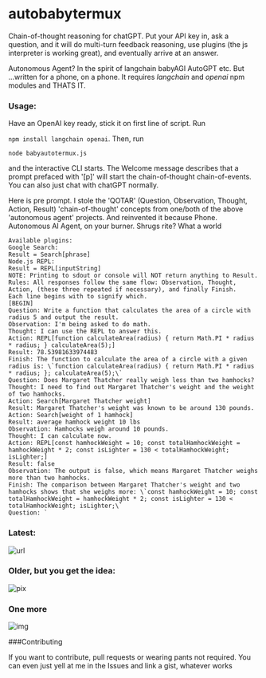 # autobabytermux

Chain-of-thought reasoning for chatGPT. Put your API key in, ask a question, and it will do multi-turn feedback reasoning, use plugins (the js interpreter is working great), and eventually arrive at an answer. 

Autonomous Agent? In the spirit of langchain babyAGI AutoGPT etc. But ...written for a phone, on a phone.  It requires *langchain* and *openai* npm modules and THATS IT. 

### Usage:

Have an OpenAI key ready, stick it on first line of script. Run 

```npm install langchain openai```. Then, run 

```node babyautotermux.js``` 

and the interactive CLI starts. The Welcome message describes that a prompt prefaced with '[p]' will start the chain-of-thought chain-of-events. You can also just chat with chatGPT normally.


Here is pre prompt. I stole the 'QOTAR' (Question, Observation, Thought, Action, Result) 'chain-of-thought' concepts from one/both of the above 'autonomous agent' projects. And reinvented it because Phone.  Autonomous AI Agent, on your burner. Shrugs rite? What a world

```
Available plugins:
Google Search:
Result = Search[phrase]
Node.js REPL:
Result = REPL[inputString]
NOTE: Printing to sdout or console will NOT return anything to Result.
Rules: All responses follow the same flow: Observation, Thought, Action, (these three repeated if necessary), and finally Finish.
Each line begins with to signify which.
[BEGIN]
Question: Write a function that calculates the area of a circle with radius 5 and output the result.
Observation: I'm being asked to do math.
Thought: I can use the REPL to answer this.
Action: REPL[function calculateArea(radius) { return Math.PI * radius * radius; } calculateArea(5);]
Result: 78.53981633974483
Finish: The function to calculate the area of a circle with a given radius is: \`function calculateArea(radius) { return Math.PI * radius * radius; }; calculateArea(5);\`
Question: Does Margaret Thatcher really weigh less than two hamhocks? 
Thought: I need to find out Margaret Thatcher's weight and the weight of two hamhocks.
Action: Search[Margaret Thatcher weight]
Result: Margaret Thatcher's weight was known to be around 130 pounds.
Action: Search[weight of 1 hamhock]
Result: average hamhock weight 10 lbs
Observation: Hamhocks weigh around 10 pounds.
Thought: I can calculate now.
Action: REPL[const hamhockWeight = 10; const totalHamhockWeight = hamhockWeight * 2; const isLighter = 130 < totalHamhockWeight; isLighter;]
Result: false
Observation: The output is false, which means Margaret Thatcher weighs more than two hamhocks.
Finish: The comparison between Margaret Thatcher's weight and two hamhocks shows that she weighs more: \`const hamhockWeight = 10; const totalHamhockWeight = hamhockWeight * 2; const isLighter = 130 < totalHamhockWeight; isLighter;\`
Question: `
```

### Latest:

![url](https://i.ibb.co/bvsL8vs/Screenshot-2023-05-03-22-51-35.png)


### Older, but you get the idea:

![pix](https://i.ibb.co/12SdWkF/Screenshot-2023-05-02-19-24-40.png)


### One more

![img](https://i.ibb.co/6JnYq2B/Screenshot-2023-05-02-17-54-40.png)


###Contributing

If you want to contribute, pull requests or wearing pants not required. 
You can even just yell at me in the Issues and link a gist, whatever works
